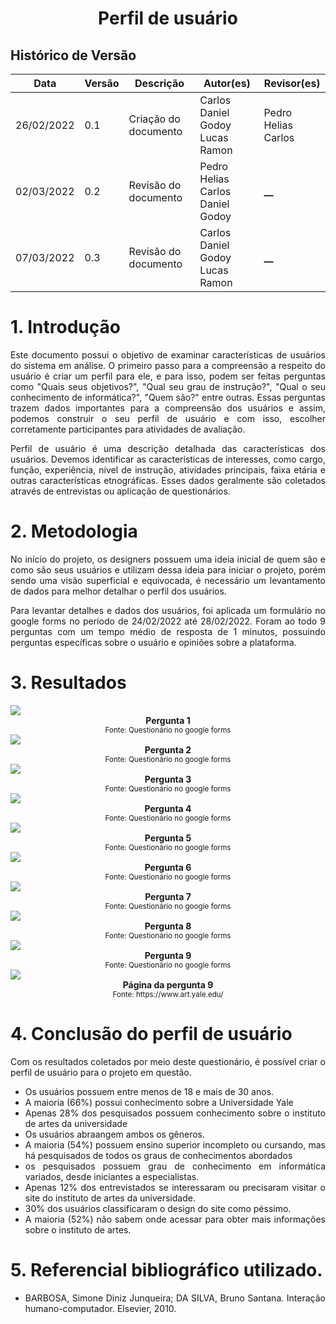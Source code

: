 # <center>Perfil de usuário

## Histórico de Versão

| Data       | Versão | Descrição            | Autor(es)                          | Revisor(es)         |
| ---------- | ------ | -------------------- | ---------------------------------  | ------------------- |
| 26/02/2022 | 0.1    | Criação do documento | Carlos Daniel Godoy<br>Lucas Ramon | Pedro Helias<br>Carlos |
| 02/03/2022 | 0.2    | Revisão do documento | Pedro Helias<br>Carlos Daniel Godoy| **\_\_**            |
| 07/03/2022 | 0.3    | Revisão do documento | Carlos Daniel Godoy<br>Lucas Ramon   | **\_\_**            |

<div align="justify">

# 1. Introdução
<p style="text-align: justify;">Este documento possui o objetivo de examinar características de usuários do sistema em análise.
O primeiro passo para a compreensão a respeito do usuário é criar um perfil para ele, e para isso, podem ser feitas perguntas como "Quais seus objetivos?", "Qual seu grau de instrução?", "Qual o seu conhecimento de informática?", "Quem são?" entre outras. Essas perguntas trazem dados importantes para a compreensão dos usuários e assim, podemos construir o seu perfil de usuário e com isso, escolher corretamente participantes para atividades de avaliação.</p>

<p style="text-align: justify;">Perfil de usuário é uma descrição detalhada das características dos usuários. Devemos identificar as características de interesses, como cargo, função, experiência, nível de instrução, atividades principais, faixa etária e outras características etnográficas. Esses dados geralmente são coletados através de entrevistas ou aplicação de questionários.</p>

# 2. Metodologia

<p style="text-align: justify;">No início do projeto, os designers possuem uma ideia inicial de quem são e como são seus usuários e utilizam dessa ideia para iniciar o projeto, porém sendo uma visão superficial e equivocada, é necessário um levantamento de dados para melhor detalhar o perfil dos usuários.</p>

<p style="text-align: justify;">Para levantar detalhes e dados dos usuários, foi aplicada um formulário no google forms no período de 24/02/2022 até 28/02/2022. Foram ao todo 9 perguntas com um tempo médio de resposta de 1 minutos, possuindo perguntas específicas sobre o usuário e opiniões sobre a plataforma.</p>

# 3. Resultados

<img align='center' src="https://github.com/Interacao-Humano-Computador/2021.2-Grupo-05-Yale/blob/inicio/docs/documentos/imagens/perfil-usuario/1-FaixaEtaria.png?raw=true">
<figcaption align='center'>
    <b>Pergunta 1</b>
    <br><small>Fonte: Questionário no google forms</small></br>
</figcaption>

<img align='center' src="https://github.com/Interacao-Humano-Computador/2021.2-Grupo-05-Yale/blob/inicio/docs/documentos/imagens/perfil-usuario/2-ConheceUniversidade.png?raw=true">
<figcaption align='center'>
    <b>Pergunta 2</b>
    <br><small>Fonte: Questionário no google forms</small></br>
</figcaption>
<img align='center' src="https://github.com/Interacao-Humano-Computador/2021.2-Grupo-05-Yale/blob/inicio/docs/documentos/imagens/perfil-usuario/3-ConheceInstituto.png?raw=true">
<figcaption align='center'>
    <b>Pergunta 3</b>
    <br><small>Fonte: Questionário no google forms</small></br>
</figcaption>
<img align='center' src="https://github.com/Interacao-Humano-Computador/2021.2-Grupo-05-Yale/blob/inicio/docs/documentos/imagens/perfil-usuario/4-Genero.png?raw=true">
<figcaption align='center'>
    <b>Pergunta 4</b>
    <br><small>Fonte: Questionário no google forms</small></br>
</figcaption>
<img align='center' src="https://github.com/Interacao-Humano-Computador/2021.2-Grupo-05-Yale/blob/inicio/docs/documentos/imagens/perfil-usuario/5-GrauInstrucao.png?raw=true">
<figcaption align='center'>
    <b>Pergunta 5</b>
    <br><small>Fonte: Questionário no google forms</small></br>
</figcaption>
<img align='center' src="https://github.com/Interacao-Humano-Computador/2021.2-Grupo-05-Yale/blob/inicio/docs/documentos/imagens/perfil-usuario/6-ConhecimentoInfo.png?raw=true">
<figcaption align='center'>
    <b>Pergunta 6</b>
    <br><small>Fonte: Questionário no google forms</small></br>
</figcaption>
<img align='center' src="https://github.com/Interacao-Humano-Computador/2021.2-Grupo-05-Yale/blob/inicio/docs/documentos/imagens/perfil-usuario/7-InteresseInstituto.png?raw=true">
<figcaption align='center'>
    <b>Pergunta 7</b>
    <br><small>Fonte: Questionário no google forms</small></br>
</figcaption>

<img align='center' src="https://github.com/Interacao-Humano-Computador/2021.2-Grupo-05-Yale/blob/inicio/docs/documentos/imagens/perfil-usuario/9-DesignSite.png?raw=true">
<figcaption align='center'>
    <b>Pergunta 8</b>
    <br><small>Fonte: Questionário no google forms</small></br>
</figcaption>
<img align='center' src="https://github.com/Interacao-Humano-Computador/2021.2-Grupo-05-Yale/blob/inicio/docs/documentos/imagens/perfil-usuario/8-ClickPagina.png?raw=true">
<figcaption align='center'>
    <b>Pergunta 9</b>
    <br><small>Fonte: Questionário no google forms</small></br>
</figcaption>
<img align='center' src="https://github.com/Interacao-Humano-Computador/2021.2-Grupo-05-Yale/blob/inicio/docs/documentos/imagens/perfil-usuario/10-PrintSite.png?raw=true">
<figcaption align='center'>
    <b>Página da pergunta 9</b>
    <br><small>Fonte: https://www.art.yale.edu/</small></br>
</figcaption>

# 4. Conclusão do perfil de usuário

<p style="text-align: justify;">
Com os resultados coletados por meio deste questionário, é possível criar o perfil de usuário para o projeto em questão.
</p>

- Os usuários possuem entre menos de 18 e mais de 30 anos.
- A maioria (66%) possui conhecimento sobre a Universidade Yale
- Apenas 28% dos pesquisados possuem conhecimento sobre o instituto de artes da universidade
- Os usuários abraangem ambos os gêneros.
- A maioria (54%) possuem ensino superior incompleto ou cursando, mas há pesquisados de todos os graus de conhecimentos abordados
- os pesquisados possuem grau de conhecimento em informática variados, desde iniciantes a especialistas.
- Apenas 12% dos entrevistados se interessaram ou precisaram visitar o site do instituto de artes da universidade.
- 30% dos usuários classificaram o design do site como péssimo.
- A maioria (52%) não sabem onde acessar para obter mais informações sobre o instituto de artes.

# 5. Referencial bibliográfico utilizado.
- BARBOSA, Simone Diniz Junqueira; DA SILVA, Bruno Santana. Interação humano-computador. Elsevier, 2010.